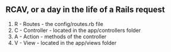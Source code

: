 ## RCAV, or a day in the life of a Rails request

1. R - Routes - the config/routes.rb file
2. C - Controller - located in the app/controllers folder
3. A - Action - methods of the controller
4. V - View - located in the app/views folder
